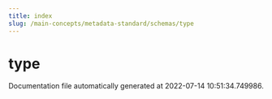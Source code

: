 ```yaml
---
title: index
slug: /main-concepts/metadata-standard/schemas/type
---
```


# type

Documentation file automatically generated at 2022-07-14 10:51:34.749986.
